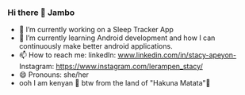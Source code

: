 ### Hi there 👋 Jambo


- 🔭 I’m currently working on a Sleep Tracker App
- 🌱 I’m currently learning Android development and how I can continuously make better android applications.
- 📫 How to reach me:
linkedIn: www.linkedin.com/in/stacy-apeyon-
Instagram: https://www.instagram.com/lerampen_stacy/
- 😄 Pronouns: she/her
- ooh I am kenyan 🤞 btw from the land of "Hakuna Matata"🦁

